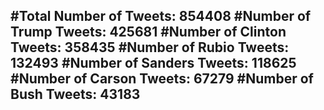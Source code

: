 #Total Number of Tweets: 854408 
#Number of Trump Tweets: 425681
#Number of Clinton Tweets: 358435
#Number of Rubio Tweets: 132493
#Number of Sanders Tweets: 118625
#Number of Carson Tweets: 67279
#Number of Bush Tweets: 43183
---

